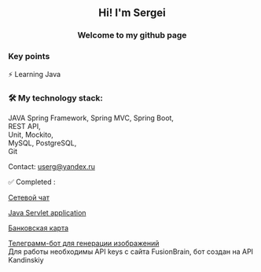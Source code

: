 <h2 align="center">Hi! I'm Sergei</h2>
<h3 align="center">Welcome to my github page</h3>



### Key points

⚡ Learning Java  

### 🛠 My technology stack:

JAVA 
Spring Framework, Spring MVC, Spring Boot,  
REST API,  
Unit, Mockito,  
MySQL, PostgreSQL,  
Git   
<!--
[![My Skills](https://skills.thijs.gg/icons?i=java,css,html,git,mysql)](https://skills.thijs.gg)
-->
Contact: userg@yandex.ru

 ✅ Completed :

[Сетевой чат](https://github.com/SKISHCHENKO/Chat)  

[Java Servlet application](https://github.com/SKISHCHENKO/ServletsPosts)  

[Банковская карта](https://github.com/SKISHCHENKO/BankApp)

[Телеграмм-бот для генерации изображений](https://github.com/SKISHCHENKO/GeneratePictBot)  
Для работы необходимы API keys с сайта FusionBrain, бот создан на API Kandinskiy

<!--
**SKISHCHENKO/SKISHCHENKO** is a ✨ _special_ ✨ repository because its `README.md` (this file) appears on your GitHub profile.

Here are some ideas to get you started:

- 🔭 I’m currently working on ...
- 🌱 I’m currently learning ...
- 👯 I’m looking to collaborate on ...
- 🤔 I’m looking for help with ...
- 💬 Ask me about ...
- 📫 How to reach me: ...
- 😄 Pronouns: ...
- ⚡ Fun fact: ...
-->

